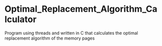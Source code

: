 # Optimal_Replacement_Algorithm_Calculator
Program using threads and written in C that calculates the optimal replacement algorithm of the memory pages
